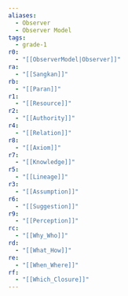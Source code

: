 ```yaml
---
aliases:
  - Observer
  - Observer Model
tags:
  - grade-1
r0:
  - "[[ObserverModel|Observer]]"
ra:
  - "[[Sangkan]]"
rb:
  - "[[Paran]]"
r1:
  - "[[Resource]]"
r2:
  - "[[Authority]]"
r4:
  - "[[Relation]]"
r8:
  - "[[Axiom]]"
r7:
  - "[[Knowledge]]"
r5:
  - "[[Lineage]]"
r3:
  - "[[Assumption]]"
r6:
  - "[[Suggestion]]"
r9:
  - "[[Perception]]"
rc:
  - "[[Why_Who]]"
rd:
  - "[[What_How]]"
re:
  - "[[When_Where]]"
rf:
  - "[[Which_Closure]]"
---
```


